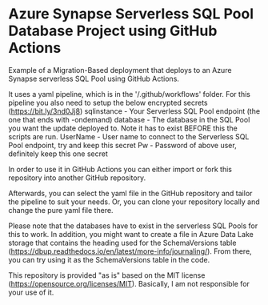 # Azure Synapse Serverless SQL Pool Database Project using GitHub Actions

Example of a Migration-Based deployment that deploys to an Azure Synapse serverless SQL Pool using GitHub Actions.

It uses a yaml pipeline, which is in the '/.github/workflows' folder. For this pipeline you also need to setup the below encrypted secrets (https://bit.ly/3nd0Jj8)
  sqlinstance - Your Serverless SQL Pool endpoint (the one that ends with -ondemand)
  database - The database in the SQL Pool you want the update deployed to. Note it has to exist BEFORE this the scripts are run.
  UserName - User name to connect to the Serverless SQL Pool endpoint, try and keep this secret
  Pw - Password of above user, definitely keep this one secret

In order to use it in GitHub Actions you can either import or fork this repository into another GitHub repository.

Afterwards, you can select the yaml file in the GitHub repository and tailor the pipeline to suit your needs. Or, you can clone your repository locally and change the pure yaml file there.

Please note that the databases have to exist in the serverless SQL Pools for this to work. In addition, you might want to create a file in Azure Data Lake storage that contains the heading used for the SchemaVersions table (https://dbup.readthedocs.io/en/latest/more-info/journaling/). From there, you can try using it as the SchemaVersions table in the code.

This repository is provided "as is" based on the MIT license (https://opensource.org/licenses/MIT). Basically, I am not responsible for your use of it.
